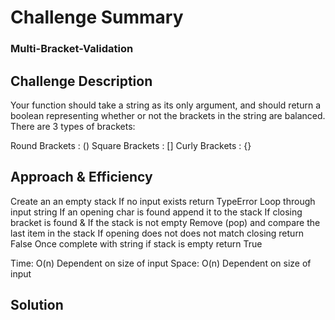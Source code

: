 # Challenge Summary
### Multi-Bracket-Validation

## Challenge Description
​Your function should take a string as its only argument, and should return a boolean representing whether or not the brackets in the string are balanced. There are 3 types of brackets:

Round Brackets : () Square Brackets : [] Curly Brackets : {}

## Approach & Efficiency
​Create an an empty stack If no input exists return TypeError Loop through input string If an opening char is found append it to the stack If closing bracket is found & If the stack is not empty Remove (pop) and compare the last item in the stack If opening does not does not match closing return False Once complete with string if stack is empty return True

​Time: O(n) Dependent on size of input Space: O(n) Dependent on size of input

## Solution